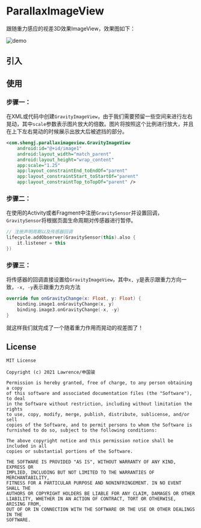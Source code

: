# ParallaxImageView
跟随重力感应的视差3D效果ImageView，效果图如下：

![demo](material/demo.gif)

## 引入

## 使用

### 步骤一：

在XML或代码中创建`GravityImageView`，由于我们需要预留一些空间来进行左右晃动，其中`scale`参数表示图片放大的倍数。图片将按照这个比例进行放大，并且在上下左右晃动的时候展示出放大后被遮挡的部分。

```xml
<com.shengj.parallaximageview.GravityImageView
    android:id="@+id/image1"
    android:layout_width="match_parent"
    android:layout_height="wrap_content"
    app:scale="1.25"
    app:layout_constraintEnd_toEndOf="parent"
    app:layout_constraintStart_toStartOf="parent"
    app:layout_constraintTop_toTopOf="parent" />
```

### 步骤二：

在使用的Activity或者Fragment中注册`GravitySensor`并设置回调，`GravitySensor`将根据页面生命周期对传感器进行暂停。

```kotlin
// 注册声明周期以及传感器回调
lifecycle.addObserver(GravitySensor(this).also {
    it.listener = this
})
```

### 步骤三：

将传感器的回调直接设置给`GravityImageView`，其中`x, y`是表示跟重力方向一致，`-x, -y`表示跟重力方向方法

```kotlin
override fun onGravityChange(x: Float, y: Float) {
    binding.image1.onGravityChange(x, y)
    binding.image3.onGravityChange(-x, -y)
}
```

就这样我们就完成了一个随着重力作用而晃动的视差图了！

## License

```
MIT License

Copyright (c) 2021 Lawrence/申国骏

Permission is hereby granted, free of charge, to any person obtaining a copy
of this software and associated documentation files (the "Software"), to deal
in the Software without restriction, including without limitation the rights
to use, copy, modify, merge, publish, distribute, sublicense, and/or sell
copies of the Software, and to permit persons to whom the Software is
furnished to do so, subject to the following conditions:

The above copyright notice and this permission notice shall be included in all
copies or substantial portions of the Software.

THE SOFTWARE IS PROVIDED "AS IS", WITHOUT WARRANTY OF ANY KIND, EXPRESS OR
IMPLIED, INCLUDING BUT NOT LIMITED TO THE WARRANTIES OF MERCHANTABILITY,
FITNESS FOR A PARTICULAR PURPOSE AND NONINFRINGEMENT. IN NO EVENT SHALL THE
AUTHORS OR COPYRIGHT HOLDERS BE LIABLE FOR ANY CLAIM, DAMAGES OR OTHER
LIABILITY, WHETHER IN AN ACTION OF CONTRACT, TORT OR OTHERWISE, ARISING FROM,
OUT OF OR IN CONNECTION WITH THE SOFTWARE OR THE USE OR OTHER DEALINGS IN THE
SOFTWARE.
```

